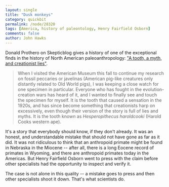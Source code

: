 ```yaml
---
layout: single 
title: "Dusk monkeys" 
category: quickbit
permalink: /node/28320
tags: [America, history of paleontology, Henry Fairfield Osborn] 
comments: false 
author: John Hawks 
---
```


Donald Prothero on Skepticblog gives a history of one of the exceptional finds in the history of North American paleoanthropology: <a href="http://www.skepticblog.org/2011/11/30/a-tooth-a-myth-and-creationist-lies/">"A tooth, a myth, and creationist lies"</a>. 

<blockquote>When I visited the American Museum this fall to continue my research on fossil peccaries or javelinas (American pig-like creatures only distantly related to Old World pigs), I was keeping a close watch for one specimen in particular. Everyone who has fought in the evolution-creation wars has heard of it, and I wanted to finally see and touch the specimen for myself. It is the tooth that caused a sensation in the 1920s, and has since become something that creationists harp on excessively, even though their version of the story is full of lies and myths. It is the tooth known as <em>Hesperopithecus haroldcooki</em> (Harold Cooks western ape).</blockquote>

It's a story that everybody should know, if they don't already. It was an honest, and understandable mistake that should not have gone as far as it did. It was not ridiculous to think that an anthropoid primate might be found in Nebraska in the Miocene -- after all, there is a long Eocene record of primates in Wyoming, and there are anthropoid primates today in the Americas. But Henry Fairfield Osborn went to press with the claim before other specialists had the opportunity to inspect and verify it. 

The case is not alone in this quality -- a mistake goes to press and then other specialists shoot it down. That's what scientists do. 



